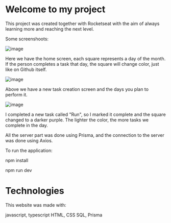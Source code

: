 # Welcome to my project #

This project was created together with Rocketseat with the aim of always learning more and reaching the next level.

Some screenshoots: 

![image](https://user-images.githubusercontent.com/32820715/214209585-887db7e4-4636-451a-a219-dbe0d6a8efa7.png)

Here we have the home screen, each square represents a day of the month. If the person completes a task that day, the square will change color, just like on Github itself.

![image](https://user-images.githubusercontent.com/32820715/214209743-eb9c1625-ac95-4bd5-94de-7e5bf70409fd.png)

Above we have a new task creation screen and the days you plan to perform it.

![image](https://user-images.githubusercontent.com/32820715/214209925-5a12c5c5-af5d-4063-9374-bc2d24c01b47.png)

I completed a new task called "Run", so I marked it complete and the square changed to a darker purple. The lighter the color, the more tasks we complete in the day.

All the server part was done using Prisma, and the connection to the server was done using Axios.

To run the application:

npm install

npm run dev

# Technologies #

This website was made with:

javascript, typescript
HTML, CSS
SQL,
Prisma
